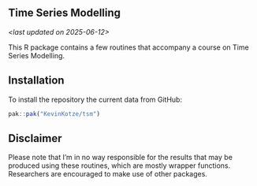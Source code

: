 
<!-- README.md is generated from README.Rmd. Please edit that file -->

## Time Series Modelling

*\<last updated on 2025-06-12\>*

This R package contains a few routines that accompany a course on Time
Series Modelling.

## Installation

To install the repository the current data from GitHub:

``` r
pak::pak("KevinKotze/tsm")
```

## Disclaimer

Please note that I’m in no way responsible for the results that may be
produced using these routines, which are mostly wrapper functions.
Researchers are encouraged to make use of other packages.
